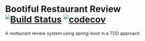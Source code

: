 # Bootiful Restaurant Review [![Build Status](https://travis-ci.org/NekuSakuraba/bootiful-restaurant-review.svg?branch=master)](https://travis-ci.org/NekuSakuraba/bootiful-restaurant-review) [![codecov](https://codecov.io/gh/NekuSakuraba/bootiful-restaurant-review/branch/master/graph/badge.svg)](https://codecov.io/gh/NekuSakuraba/bootiful-restaurant-review)
A restaurant review system using spring-boot in a TDD approach